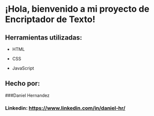 # ¡Hola, bienvenido a mi proyecto de Encriptador de Texto!

## Herramientas utilizadas:

* HTML

* CSS

* JavaScript

## Hecho por:

###Daniel Hernandez

### Linkedin: https://www.linkedin.com/in/daniel-hr/
